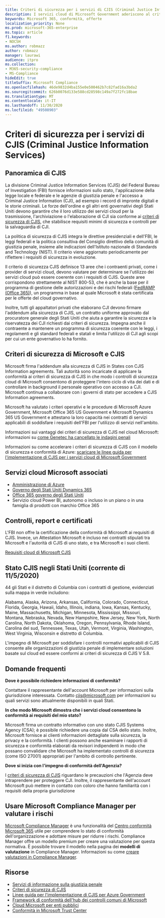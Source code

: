 ```yaml
---
title: Criteri di sicurezza per i servizi di CJIS (Criminal Justice Information Services)
description: I servizi cloud di Microsoft Government aderiscono al criterio di sicurezza US Criminal Justice Information Services.
keywords: Microsoft 365, conformità, offerte
localization_priority: None
ms.prod: microsoft-365-enterprise
ms.topic: article
f1.keywords:
- NOCSH
ms.author: robmazz
author: robmazz
manager: laurawi
audience: itpro
ms.collection:
- M365-security-compliance
- MS-Compliance
hideEdit: true
titleSuffix: Microsoft Compliance
ms.openlocfilehash: 46de9832d4ba155e0e500462b7c82fad16a3bda2
ms.sourcegitcommit: 626b0076d133e588cd28598c149a7f272fc18bae
ms.translationtype: MT
ms.contentlocale: it-IT
ms.lasthandoff: 11/30/2020
ms.locfileid: "49508903"
---
```

# <a name="criminal-justice-information-services-cjis-security-policy"></a>Criteri di sicurezza per i servizi di CJIS (Criminal Justice Information Services)

## <a name="cjis-overview"></a>Panoramica di CJIS

La divisione Criminal Justice Information Services (CJIS) del Federal Bureau of Investigation (FBI) fornisce informazioni sullo stato, l'applicazione della legge locale e federale e le agenzie di giustizia penale e l'accesso a Criminal Justice Information (CJI), ad esempio i record di impronte digitali e le storie criminali. Le forze dell'ordine e gli altri enti governativi degli Stati Uniti devono garantire che il loro utilizzo dei servizi cloud per la trasmissione, l'archiviazione o l'elaborazione di CJI sia conforme ai [criteri di sicurezza di CJIS](https://aka.ms/cjis-security-policy), che stabilisce requisiti minimi di sicurezza e controlli per la salvaguardia di CJI.

La politica di sicurezza di CJIS integra le direttive presidenziali e dell'FBI, le leggi federali e la politica consultiva del Consiglio direttivo della comunità di giustizia penale, insieme alle indicazioni dell'Istituto nazionale di Standards and Technology (NIST). Il criterio viene aggiornato periodicamente per riflettere i requisiti di sicurezza in evoluzione.

Il criterio di sicurezza CJIS definisce 13 aree che i contraenti privati, come i provider di servizi cloud, devono valutare per determinare se l'utilizzo dei servizi cloud può essere coerente con i requisiti di CJIS. Queste aree corrispondono strettamente al NIST 800-53, che è anche la base per il programma di gestione delle autorizzazioni e dei rischi federali ([FedRAMP (Office 365)](offering-FedRAMP.md)), un programma in base al quale Microsoft è stata certificata per le offerte del cloud governativo.

Inoltre, tutti gli appaltatori privati che elaborano CJI devono firmare l'addendum alla sicurezza di CJIS, un contratto uniforme approvato dal procuratore generale degli Stati Uniti che aiuta a garantire la sicurezza e la riservatezza dei CJI richiesti dai criteri di sicurezza. Impegna anche il contraente a mantenere un programma di sicurezza coerente con le leggi, i regolamenti e gli standard federali e statali e limita l'utilizzo di CJI agli scopi per cui un ente governativo lo ha fornito.

## <a name="microsoft-and-cjis-security-policy"></a>Criteri di sicurezza di Microsoft e CJIS

Microsoft firma l'addendum alla sicurezza di CJIS in States con CJIS Information agreements. Tali autorità sono incaricate di applicare la conformità ai criteri di sicurezza di CJIS in che modo i controlli di sicurezza cloud di Microsoft consentono di proteggere l'intero ciclo di vita dei dati e di controllare in background il personale operativo con accesso a CJI. Microsoft continua a collaborare con i governi di stato per accedere a CJIS Information agreements.

Microsoft ha valutato i criteri operativi e le procedure di Microsoft Azure Government, Microsoft Office 365 US Government e Microsoft Dynamics 365 US Government e attestano la loro capacità nei contratti di servizi applicabili di soddisfare i requisiti dell'FBI per l'utilizzo di servizi nell'ambito.

Informazioni sui vantaggi dei criteri di sicurezza di CJIS nel cloud Microsoft: informazioni su [come Genetec ha cancellato le indagini penali](https://customers.microsoft.com/story/genetec)

Informazioni su come accelerare i criteri di sicurezza di CJIS con il modello di sicurezza e conformità di Azure: [scaricare le linee guida per l'implementazione di CJIS per i servizi cloud di Microsoft Government](https://gallery.technet.microsoft.com/CJIS-Implementation-62af7c27)

## <a name="microsoft-in-scope-cloud-services"></a>Servizi cloud Microsoft associati

- [Amministrazione di Azure](https://aka.ms/AzureCompliance)
- [Governo degli Stati Uniti Dynamics 365](https://aka.ms/d365-compliance-list)
- [Office 365 governo degli Stati Uniti](https://go.microsoft.com/fwlink/p/?LinkID=2077751)
- Servizio cloud Power BI, autonomo o incluso in un piano o in una famiglia di prodotti con marchio Office 365

## <a name="audits-reports-and-certificates"></a>Controlli, report e certificati

L'FBI non offre la certificazione della conformità di Microsoft ai requisiti di CJIS. Invece, un Attestation Microsoft è incluso nei contratti stipulati tra Microsoft e l'autorità di CJIS di uno stato, e tra Microsoft e i suoi clienti.

[Requisiti cloud di Microsoft CJIS](https://aka.ms/MicrosoftCJISCloudRequirements)

## <a name="cjis-status-in-the-united-states-current-as-of-1152020"></a>Stato CJIS negli Stati Uniti (corrente di 11/5/2020)

44 gli Stati e il distretto di Columbia con i contratti di gestione, evidenziati sulla mappa in verde includono:

Alabama, Alaska, Arizona, Arkansas, California, Colorado, Connecticut, Florida, Georgia, Hawaii, Idaho, Illinois, indiana, Iowa, Kansas, Kentucky, Maine, Massachusetts, Michigan, Minnesota, Mississippi, Missouri, Montana, Nebraska, Nevada, New Hampshire, New Jersey, New York, North Carolina, North Dakota, Oklahoma, Oregon, Pennsylvania, Rhode Island, Carolina del sud, Tennessee, Texas, Utah, Vermont, Virginia, Washington, West Virginia, Wisconsin e distretto di Columbia.

L'impegno di Microsoft per soddisfare i controlli normativi applicabili di CJIS consente alle organizzazioni di giustizia penale di implementare soluzioni basate sul cloud ed essere conformi ai criteri di sicurezza di CJIS V 5.8.

## <a name="frequently-asked-questions"></a>Domande frequenti

**Dove è possibile richiedere informazioni di conformità?**

Contattare il rappresentante dell'account Microsoft per informazioni sulla giurisdizione interessata. Contatto <cjis@microsoft.com> per informazioni su quali servizi sono attualmente disponibili in quali Stati.

**In che modo Microsoft dimostra che i servizi cloud consentono la conformità ai requisiti del mio stato?**

Microsoft firma un contratto informativo con uno stato CJIS Systems Agency (CSA); è possibile richiedere una copia dal CSA dello stato. Inoltre, Microsoft fornisce ai clienti informazioni dettagliate sulla sicurezza, la privacy e la conformità. I clienti possono anche esaminare i rapporti di sicurezza e conformità elaborati da revisori indipendenti in modo che possano convalidare che Microsoft ha implementato controlli di sicurezza (come ISO 27001) appropriati per l'ambito di controllo pertinente.

**Dove si inizia con l'impegno di conformità dell'Agenzia?**

I [criteri di sicurezza di CJIS](https://aka.ms/cjis-security-policy) riguardano le precauzioni che l'Agenzia deve intraprendere per proteggere CJI. Inoltre, il rappresentante dell'account Microsoft può mettere in contatto con coloro che hanno familiarità con i requisiti della propria giurisdizione

## <a name="use-microsoft-compliance-manager-to-assess-your-risk"></a>Usare Microsoft Compliance Manager per valutare i rischi

[Microsoft Compliance Manager](https://docs.microsoft.com/microsoft-365/compliance/compliance-manager) è una funzionalità del [Centro conformità Microsoft 365](https://docs.microsoft.com/microsoft-365/compliance/microsoft-365-compliance-center) utile per comprendere lo stato di conformità dell'organizzazione e adottare misure per ridurre i rischi. Compliance Manager offre un modello premium per creare una valutazione per questa normativa. È possibile trovare il modello nella pagina dei **modelli di valutazione** in Compliance Manager. Informazioni su come [creare valutazioni in Compliance Manager](https://docs.microsoft.com/microsoft-365/compliance/compliance-manager-assessments).

## <a name="resources"></a>Risorse

- [Servizi di informazione sulla giustizia penale](https://aka.ms/cjis)
- [Criteri di sicurezza di CJIS](https://aka.ms/cjis-security-policy)
- [Linee guida per l'implementazione di CJIS per Azure Government](https://aka.ms/cjisimplementationguidelines)
- [Framework di conformità dell'hub dei controlli comuni di Microsoft](https://www.microsoft.com/trustcenter/common-controls-hub)
- [Cloud Microsoft per enti pubblici](https://go.microsoft.com/fwlink/?linkid=2087246)
- [Conformità in Microsoft Trust Center](https://www.microsoft.com/trust-center/compliance/compliance-overview)

